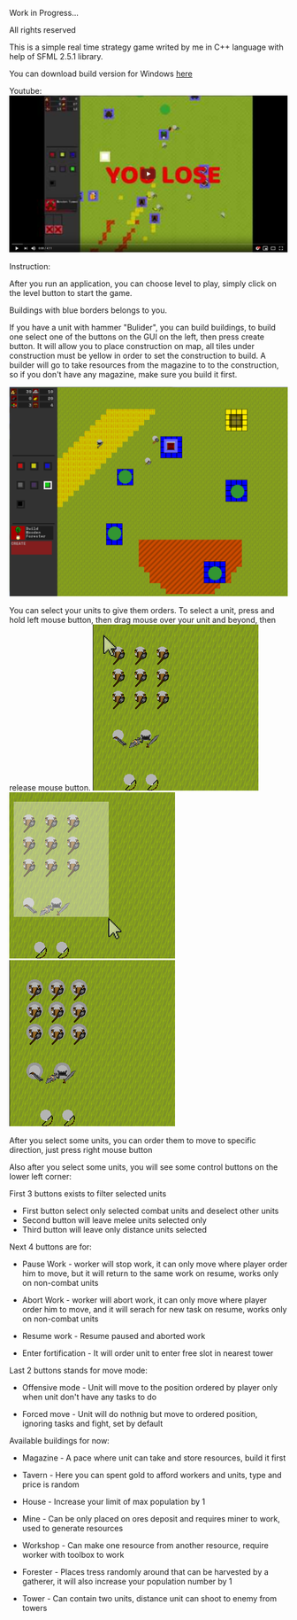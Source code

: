 Work in Progress...

All rights reserved

This is a simple real time strategy game writed by me in C++ language with help of SFML 2.5.1 library.

You can download build version for Windows [here](http://www.mediafire.com/file/6mhe0xrs27zgl56/Game.rar/file)

Youtube:
[![IMAGE ALT TEXT HERE](https://raw.githubusercontent.com/Wyder7PL/Game/master/Pictures/picture1.png)](https://youtu.be/GghUZP5KJvk)

Instruction:

After you run an application, you can choose level to play, simply click on the level button to start the game.

Buildings with blue borders belongs to you.

If you have a unit with hammer "Bulider", you can build buildings, to build one select one of the buttons on the GUI on the left, then press create button. It will allow you to place construction on map, all tiles under construction must be yellow in order to set the construction to build.
A builder will go to take resources from the magazine to to the construction, so if you don't have any magazine, make sure you build it first.

![alt text](https://raw.githubusercontent.com/Wyder7PL/Game/master/Pictures/picture2.png "Buildings")


You can select your units to give them orders. 
To select a unit, press and hold left mouse button, then drag mouse over your unit and beyond, then release mouse button.
![alt text](https://raw.githubusercontent.com/Wyder7PL/Game/master/Pictures/picture3.png "unit selection")
![alt text](https://raw.githubusercontent.com/Wyder7PL/Game/master/Pictures/picture4.png "unit selection")
![alt text](https://raw.githubusercontent.com/Wyder7PL/Game/master/Pictures/picture5.png "unit selection")

After you select some units, you can order them to move to specific direction, just press right mouse button 

Also after you select some units, you will see some control buttons on the lower left corner:

First 3 buttons exists to filter selected units 
* First button select only selected combat units and deselect other units
* Second button will leave melee units selected only
* Third button will leave only distance units selected

Next 4 buttons are for:

* Pause Work - worker will stop work, it can only move where player order him to move, but it will return to the same work on resume, works only on non-combat units

* Abort Work - worker will abort work, it can only move where player order him to move, and it will serach for new task on resume, works only on non-combat units

* Resume work - Resume paused and aborted work 

* Enter fortification - It will order unit to enter free slot in nearest tower

Last 2 buttons stands for move mode:

* Offensive mode - Unit will move to the position ordered by player only when unit don't have any tasks to do
	
* Forced move - Unit will do nothnig but move to ordered position, ignoring tasks and fight, set by default


Available buildings for now:

* Magazine - A pace where unit can take and store resources, build it first

* Tavern - Here you can spent gold to afford workers and units, type and price is random

* House - Increase your limit of max population by 1

* Mine - Can be only placed on ores deposit and requires miner to work, used to generate resources

* Workshop - Can make one resource from another resource, require worker with toolbox to work

* Forester - Places tress randomly around that can be harvested by a gatherer, it will also increase your population number by 1

* Tower - Can contain two units, distance unit can shoot to enemy from towers

